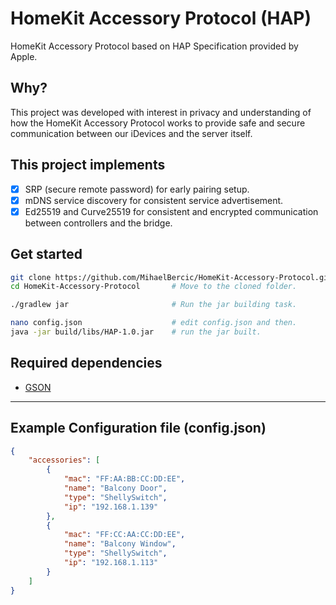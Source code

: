 # HomeKit Accessory Protocol (HAP)
HomeKit Accessory Protocol based on HAP Specification provided by Apple.

## Why?
This project was developed with interest in privacy and understanding of how the HomeKit Accessory Protocol works to provide safe and secure communication between our iDevices and the server itself.

## This project implements
- [x] SRP (secure remote password) for early pairing setup.
- [x] mDNS service discovery for consistent service advertisement.
- [x] Ed25519 and Curve25519 for consistent and encrypted communication between controllers and the bridge.

## Get started
```bash
git clone https://github.com/MihaelBercic/HomeKit-Accessory-Protocol.git
cd HomeKit-Accessory-Protocol       # Move to the cloned folder.

./gradlew jar                       # Run the jar building task.

nano config.json                    # edit config.json and then.
java -jar build/libs/HAP-1.0.jar    # run the jar built.
```

## Required dependencies
- [GSON](https://github.com/google/gson)

---
## Example Configuration file (config.json)
```json
{
    "accessories": [
        {
            "mac": "FF:AA:BB:CC:DD:EE",
            "name": "Balcony Door",
            "type": "ShellySwitch",
            "ip": "192.168.1.139"
        },
        {
            "mac": "FF:CC:AA:CC:DD:EE",
            "name": "Balcony Window",
            "type": "ShellySwitch",
            "ip": "192.168.1.113"
        }
    ]
}    
```
